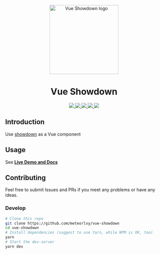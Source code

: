 <p align="center">
  <a href="https://vue-showdown.js.org" target="_blank">
    <img width="220" src="https://vue-showdown.js.org/logo.png" alt="Vue Showdown logo">
  </a>
</p>

<h1 align="center">
  Vue Showdown
</h1>

<p align="center">
  <a href="https://circleci.com/gh/meteorlxy/vue-showdown/tree/master" target="_blank">
    <img src="https://img.shields.io/circleci/project/github/meteorlxy/vue-showdown/master.svg?logo=circleci">
  </a>

  <a href="https://www.npmjs.com/package/vue-showdown" target="_blank">
    <img src="https://img.shields.io/npm/v/vue-showdown/latest.svg?logo=npm">
  </a>

  <a href="https://unpkg.com/vue-showdown/dist/vue-showdown.min.js" target="_blank">
    <img src="https://img.badgesize.io/meteorlxy/vue-showdown/master/dist/vue-showdown.min.js.svg?label=min%20size">
  </a>

  <a href="https://unpkg.com/vue-showdown/dist/vue-showdown.min.js" target="_blank">
    <img src="https://img.badgesize.io/meteorlxy/vue-showdown/master/dist/vue-showdown.min.js.svg?compression=gzip">
  </a>

  <a href="./LICENSE">
    <img src="https://img.shields.io/github/license/meteorlxy/vue-showdown.svg">
  </a>
</p>

## Introduction

Use [showdown](https://github.com/showdownjs/showdown) as a Vue component

## Usage

See [__Live Demo and Docs__](https://vue-showdown.js.org)

## Contributing

Feel free to submit Issues and PRs if you meet any problems or have any ideas.

### Develop

```sh
# Clone this repo
git clone https://github.com/meteorlxy/vue-showdown
cd vue-showdown
# Install dependencies (suggest to use Yarn, while NPM is OK, too)
yarn
# Start the dev-server
yarn dev
```
